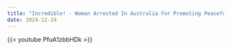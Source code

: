 ```yaml
---
title: "Incredible! - Woman Arrested In Australia For Promoting Peaceful Event On Facebook"
date: 2024-12-19
---
```


{{< youtube PfuA1zbbHDk >}}
